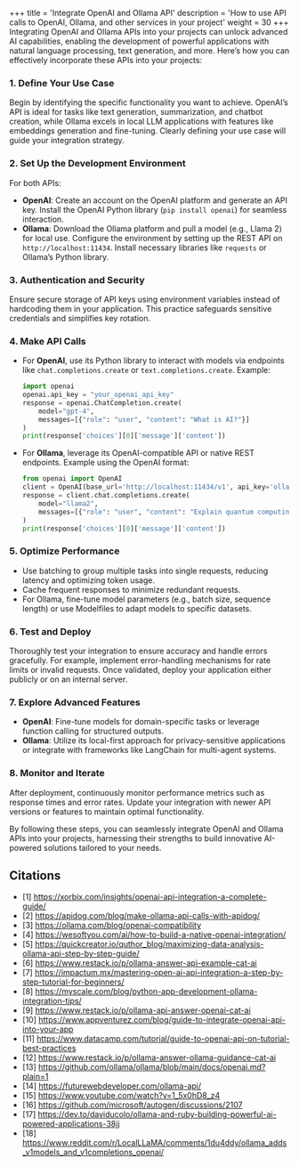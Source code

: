 +++
title = 'Integrate OpenAI and Ollama API'
description = 'How to use API calls to OpenAI, Ollama, and other services in your project'
weight = 30
+++
Integrating OpenAI and Ollama APIs into your projects can unlock advanced AI capabilities, enabling the development of powerful applications with natural language processing, text generation, and more. Here’s how you can effectively incorporate these APIs into your projects:

### **1. Define Your Use Case**
Begin by identifying the specific functionality you want to achieve. OpenAI’s API is ideal for tasks like text generation, summarization, and chatbot creation, while Ollama excels in local LLM applications with features like embeddings generation and fine-tuning. Clearly defining your use case will guide your integration strategy.

### **2. Set Up the Development Environment**
For both APIs:
- **OpenAI**: Create an account on the OpenAI platform and generate an API key. Install the OpenAI Python library (`pip install openai`) for seamless interaction.
- **Ollama**: Download the Ollama platform and pull a model (e.g., Llama 2) for local use. Configure the environment by setting up the REST API on `http://localhost:11434`. Install necessary libraries like `requests` or Ollama’s Python library.

### **3. Authentication and Security**
Ensure secure storage of API keys using environment variables instead of hardcoding them in your application. This practice safeguards sensitive credentials and simplifies key rotation.

### **4. Make API Calls**
- For **OpenAI**, use its Python library to interact with models via endpoints like `chat.completions.create` or `text.completions.create`. Example:
  ```python
  import openai
  openai.api_key = "your_openai_api_key"
  response = openai.ChatCompletion.create(
      model="gpt-4",
      messages=[{"role": "user", "content": "What is AI?"}]
  )
  print(response['choices'][0]['message']['content'])
  ```
- For **Ollama**, leverage its OpenAI-compatible API or native REST endpoints. Example using the OpenAI format:
  ```python
  from openai import OpenAI
  client = OpenAI(base_url='http://localhost:11434/v1', api_key='ollama')
  response = client.chat.completions.create(
      model="llama2",
      messages=[{"role": "user", "content": "Explain quantum computing."}]
  )
  print(response['choices'][0]['message']['content'])
  ```

### **5. Optimize Performance**
- Use batching to group multiple tasks into single requests, reducing latency and optimizing token usage.
- Cache frequent responses to minimize redundant requests.
- For Ollama, fine-tune model parameters (e.g., batch size, sequence length) or use Modelfiles to adapt models to specific datasets.

### **6. Test and Deploy**
Thoroughly test your integration to ensure accuracy and handle errors gracefully. For example, implement error-handling mechanisms for rate limits or invalid requests. Once validated, deploy your application either publicly or on an internal server.

### **7. Explore Advanced Features**
- **OpenAI**: Fine-tune models for domain-specific tasks or leverage function calling for structured outputs.
- **Ollama**: Utilize its local-first approach for privacy-sensitive applications or integrate with frameworks like LangChain for multi-agent systems.

### **8. Monitor and Iterate**
After deployment, continuously monitor performance metrics such as response times and error rates. Update your integration with newer API versions or features to maintain optimal functionality.

By following these steps, you can seamlessly integrate OpenAI and Ollama APIs into your projects, harnessing their strengths to build innovative AI-powered solutions tailored to your needs.

## Citations
- [1] https://xorbix.com/insights/openai-api-integration-a-complete-guide/
- [2] https://apidog.com/blog/make-ollama-api-calls-with-apidog/
- [3] https://ollama.com/blog/openai-compatibility
- [4] https://wesoftyou.com/ai/how-to-build-a-native-openai-integration/
- [5] https://quickcreator.io/quthor_blog/maximizing-data-analysis-ollama-api-step-by-step-guide/
- [6] https://www.restack.io/p/ollama-answer-api-example-cat-ai
- [7] https://impactum.mx/mastering-open-ai-api-integration-a-step-by-step-tutorial-for-beginners/
- [8] https://myscale.com/blog/python-app-development-ollama-integration-tips/
- [9] https://www.restack.io/p/ollama-api-answer-openai-cat-ai
- [10] https://www.appventurez.com/blog/guide-to-integrate-openai-api-into-your-app
- [11] https://www.datacamp.com/tutorial/guide-to-openai-api-on-tutorial-best-practices
- [12] https://www.restack.io/p/ollama-answer-ollama-guidance-cat-ai
- [13] https://github.com/ollama/ollama/blob/main/docs/openai.md?plain=1
- [14] https://futurewebdeveloper.com/ollama-api/
- [15] https://www.youtube.com/watch?v=1_5x0hD8_z4
- [16] https://github.com/microsoft/autogen/discussions/2107
- [17] https://dev.to/daviducolo/ollama-and-ruby-building-powerful-ai-powered-applications-38jj
- [18] https://www.reddit.com/r/LocalLLaMA/comments/1du4ddy/ollama_adds_v1models_and_v1completions_openai/